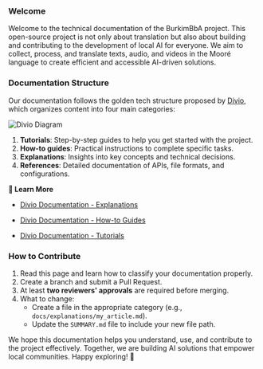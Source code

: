 ###  Welcome

Welcome to the technical documentation of the BurkimBbA project. This open-source project is not only about translation but also about building and contributing to the development of local AI for everyone. We aim to collect, process, and translate texts, audio, and videos in the Mooré language to create efficient and accessible AI-driven solutions.

### Documentation Structure

Our documentation follows the golden tech structure proposed by [Divio](https://www.divio.com), which organizes content into four main categories:

![Divio Diagram](https://docs.divio.com/assets/images/overview-8b21327c9a55ca08c6712f26bda2113c.png)

1. **Tutorials**: Step-by-step guides to help you get started with the project.
2. **How-to guides**: Practical instructions to complete specific tasks.
3. **Explanations**: Insights into key concepts and technical decisions.
4. **References**: Detailed documentation of APIs, file formats, and configurations.

**📖 Learn More**

- [Divio Documentation - Explanations](https://docs.divio.com/documentation-system/explanation/)

- [Divio Documentation - How-to Guides](https://docs.divio.com/documentation-system/how-to-guides/)

- [Divio Documentation - Tutorials](https://docs.divio.com/documentation-system/tutorials/)

### How to Contribute

1. Read this page and learn how to classify your documentation properly.
2. Create a branch and submit a Pull Request.
3. At least **two reviewers' approvals** are required before merging.
4. What to change:
   - Create a file in the appropriate category (e.g., `docs/explanations/my_article.md`).
   - Update the `SUMMARY.md` file to include your new file path.

We hope this documentation helps you understand, use, and contribute to the project effectively. Together, we are building AI solutions that empower local communities. Happy exploring! 🚀
